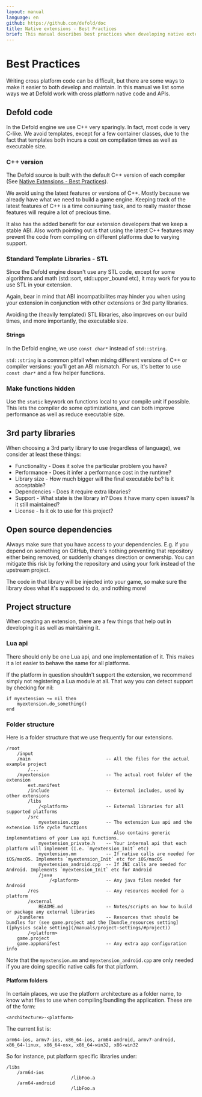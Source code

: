 ```yaml
---
layout: manual
language: en
github: https://github.com/defold/doc
title: Native extensions - Best Practices
brief: This manual describes best practices when developing native extensions.
---
```


# Best Practices

Writing cross platform code can be difficult, but there are some ways to make it easier to both develop and maintain. In this manual we list some ways we at Defold work with cross platform native code and APIs.

## Defold code

In the Defold engine we use C++ very sparingly. In fact, most code is very C-like. We avoid templates, except for a few container classes, due to the fact that templates both incurs a cost on compilation times as well as executable size.

### C++ version

The Defold source is built with the default C++ version of each compiler (See [Native Extensions - Best Practices](/manuals/extensions-best-practices/)).

We avoid using the latest features or versions of C++. Mostly because we already have what we need to build a game engine. Keeping track of the latest features of C++ is a time consuming task, and to really master those features will require a lot of precious time.

It also has the added benefit for our extension developers that we keep a stable ABI. Also worth pointing out is that using the latest C++ features may prevent the code from compiling on different platforms due to varying support.

### Standard Template Libraries - STL

Since the Defold engine doesn't use any STL code, except for some algorithms and math (std::sort, std::upper_bound etc), it may work for you to use STL in your extension.

Again, bear in mind that ABI incompatibilites may hinder you when using your extension in conjunction with other extensions or 3rd party libraries.

Avoiding the (heavily templated) STL libraries, also improves on our build times, and more importantly, the executable size.

#### Strings

In the Defold engine, we use `const char*` instead of `std::string`.

`std::string` is a common pitfall when mixing different versions of C++ or compiler versions: you'll get an ABI mismatch.
For us, it's better to use `const char*` and a few helper functions.

### Make functions hidden

Use the `static` keywork on functions local to your compile unit if possible. This lets the compiler do some optimizations, and can both improve performance as well as reduce executable size.

## 3rd party libraries

When choosing a 3rd party library to use (regardless of language), we consider at least these things:

* Functionality - Does it solve the particular problem you have?
* Performance - Does it infer a performance cost in the runtime?
* Library size - How much bigger will the final executable be? Is it acceptable?
* Dependencies - Does it require extra libraries?
* Support - What state is the library in? Does it have many open issues? Is it still maintained?
* License - Is it ok to use for this project?


## Open source dependencies

Always make sure that you have access to your dependencies. E.g. if you depend on something on GitHub, there's nothing preventing that repository either being removed, or suddenly changes direction or ownership. You can mitigate this risk by forking the repository and using your fork instead of the upstream project.

The code in that library will be injected into your game, so make sure the library does what it's supposed to do, and nothing more!


## Project structure

When creating an extension, there are a few things that help out in developing it as well as maintaining it.

### Lua api

There should only be one Lua api, and one implementation of it. This makes it a lot easier to behave the same for all platforms.

If the platform in question shouldn't support the extension, we recommend simply not registering a Lua module at all.
That way you can detect support by checking for nil:

    if myextension ~= nil then
        myextension.do_something()
    end

### Folder structure

Here is a folder structure that we use frequently for our extensions.

    /root
        /input
        /main                            -- All the files for the actual example project
            /...
        /myextension                     -- The actual root folder of the extension
            ext.manifest
            /include                     -- External includes, used by other extensions
            /libs
                /<platform>              -- External libraries for all supported platforms
            /src
                myextension.cpp          -- The extension Lua api and the extension life cycle functions
                                            Also contains generic implementations of your Lua api functions.
                myextension_private.h    -- Your internal api that each platform will implement (I.e. `myextension_Init` etc)
                myextension.mm           -- If native calls are needed for iOS/macOS. Implements `myextension_Init` etc for iOS/macOS
                myextension_android.cpp  -- If JNI calls are needed for Android. Implements `myextension_Init` etc for Android
                /java
                    /<platform>          -- Any java files needed for Android
            /res                         -- Any resources needed for a platform
            /external
                README.md                -- Notes/scripts on how to build or package any external libraries
        /bundleres                       -- Resources that should be bundles for (see game.project and the [bundle_resources setting]([physics scale setting](/manuals/project-settings/#project))
            /<platform>
        game.project
        game.appmanifest                 -- Any extra app configuration info


Note that the `myextension.mm` and `myextension_android.cpp` are only needed if you are doing specific native calls for that platform.

#### Platform folders

In certain places, we use the platform architecture as a folder name, to know what files to use when compiling/bundling the application.
These are of the form:

    <architecture>-<platform>

The current list is:

    arm64-ios, armv7-ios, x86_64-ios, arm64-android, armv7-android, x86_64-linux, x86_64-osx, x86_64-win32, x86-win32

So for instance, put platform specific libraries under:

    /libs
        /arm64-ios
                            /libFoo.a
        /arm64-android
                            /libFoo.a
